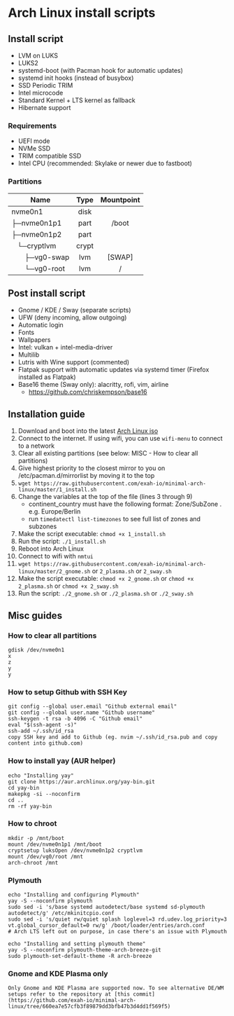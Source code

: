 # Arch Linux install scripts

## Install script

- LVM on LUKS
- LUKS2
- systemd-boot (with Pacman hook for automatic updates)
- systemd init hooks (instead of busybox)
- SSD Periodic TRIM
- Intel microcode
- Standard Kernel + LTS kernel as fallback
- Hibernate support

### Requirements

- UEFI mode
- NVMe SSD
- TRIM compatible SSD
- Intel CPU (recommended: Skylake or newer due to fastboot)

### Partitions

| Name                                                  | Type  | Mountpoint |
| ----------------------------------------------------- | :---: | :--------: |
| nvme0n1                                               | disk  |            |
| ├─nvme0n1p1                                           | part  |   /boot    |
| ├─nvme0n1p2                                           | part  |            |
| &nbsp;&nbsp;&nbsp;└─cryptlvm                        | crypt |            |
| &nbsp;&nbsp;&nbsp;&nbsp;&nbsp;&nbsp;&nbsp;├─vg0-swap |  lvm  |   [SWAP]   |
| &nbsp;&nbsp;&nbsp;&nbsp;&nbsp;&nbsp;&nbsp;└─vg0-root |  lvm  |     /      |

## Post install script
- Gnome / KDE / Sway (separate scripts)
- UFW (deny incoming, allow outgoing)
- Automatic login
- Fonts
- Wallpapers
- Intel: vulkan + intel-media-driver
- Multilib
- Lutris with Wine support (commented)
- Flatpak support with automatic updates via systemd timer (Firefox installed as Flatpak)
- Base16 theme (Sway only): alacritty, rofi, vim, airline
   - https://github.com/chriskempson/base16

## Installation guide

1. Download and boot into the latest [Arch Linux iso](https://www.archlinux.org/download/)
2. Connect to the internet. If using wifi, you can use `wifi-menu` to connect to a network
3. Clear all existing partitions (see below: MISC - How to clear all partitions)
4. Give highest priority to the closest mirror to you on /etc/pacman.d/mirrorlist by moving it to the top
5. `wget https://raw.githubusercontent.com/exah-io/minimal-arch-linux/master/1_install.sh`
6. Change the variables at the top of the file (lines 3 through 9)
   - continent_country must have the following format: Zone/SubZone . e.g. Europe/Berlin
   - run `timedatectl list-timezones` to see full list of zones and subzones
7. Make the script executable: `chmod +x 1_install.sh`
8. Run the script: `./1_install.sh`
9. Reboot into Arch Linux
10. Connect to wifi with `nmtui`
11. `wget https://raw.githubusercontent.com/exah-io/minimal-arch-linux/master/2_gnome.sh` or `2_plasma.sh` or `2_sway.sh`
12. Make the script executable: `chmod +x 2_gnome.sh` or `chmod +x 2_plasma.sh` or `chmod +x 2_sway.sh`
13. Run the script: `./2_gnome.sh` or `./2_plasma.sh` or `./2_sway.sh`

## Misc guides

### How to clear all partitions

```
gdisk /dev/nvme0n1
x
z
y
y
```

### How to setup Github with SSH Key

```
git config --global user.email "Github external email"
git config --global user.name "Github username"
ssh-keygen -t rsa -b 4096 -C "Github email"
eval "$(ssh-agent -s)"
ssh-add ~/.ssh/id_rsa
copy SSH key and add to Github (eg. nvim ~/.ssh/id_rsa.pub and copy content into github.com)
```

### How to install yay (AUR helper)
```
echo "Installing yay"
git clone https://aur.archlinux.org/yay-bin.git
cd yay-bin
makepkg -si --noconfirm
cd ..
rm -rf yay-bin
```

### How to chroot

```
mkdir -p /mnt/boot
mount /dev/nvme0n1p1 /mnt/boot
cryptsetup luksOpen /dev/nvme0n1p2 cryptlvm
mount /dev/vg0/root /mnt
arch-chroot /mnt
```

### Plymouth
```
echo "Installing and configuring Plymouth"
yay -S --noconfirm plymouth
sudo sed -i 's/base systemd autodetect/base systemd sd-plymouth autodetect/g' /etc/mkinitcpio.conf
sudo sed -i 's/quiet rw/quiet splash loglevel=3 rd.udev.log_priority=3 vt.global_cursor_default=0 rw/g' /boot/loader/entries/arch.conf
# Arch LTS left out on purpose, in case there's an issue with Plymouth

echo "Installing and setting plymouth theme"
yay -S --noconfirm plymouth-theme-arch-breeze-git
sudo plymouth-set-default-theme -R arch-breeze
```

### Gnome and KDE Plasma only
```
Only Gnome and KDE Plasma are supported now. To see alternative DE/WM setups refer to the repository at [this commit](https://github.com/exah-io/minimal-arch-linux/tree/660ea7e57cfb3f89879dd3bfb47b3d4dd1f569f5)
```
